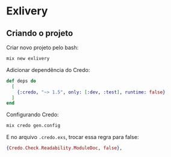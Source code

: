 # Exlivery

## Criando o projeto

Criar novo projeto pelo bash:

```bash
mix new exlivery
```

Adicionar dependência do Credo:

```elixir
def deps do
  [
    {:credo, "~> 1.5", only: [:dev, :test], runtime: false}
  ]
end
```

Configurando Credo:

```bash
mix credo gen.config
```

E no arquivo `.credo.exs`, trocar essa regra para false:

```elixir
{Credo.Check.Readability.ModuleDoc, false},
```
